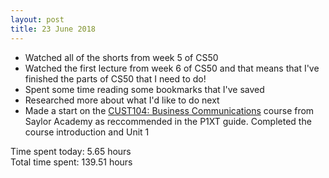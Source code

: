 ```yaml
---
layout: post
title: 23 June 2018
---
```


* Watched all of the shorts from week 5 of CS50
* Watched the first lecture from week 6 of CS50 and that means that I've finished the parts of CS50 that I need to do!
* Spent some time reading some bookmarks that I've saved
* Researched more about what I'd like to do next
* Made a start on the [CUST104: Business Communications](https://learn.saylor.org/course/view.php?id=345) course from Saylor Academy as reccommended in the P1XT guide. Completed the course introduction and Unit 1


Time spent today: 5.65 hours  
Total time spent: 139.51 hours  